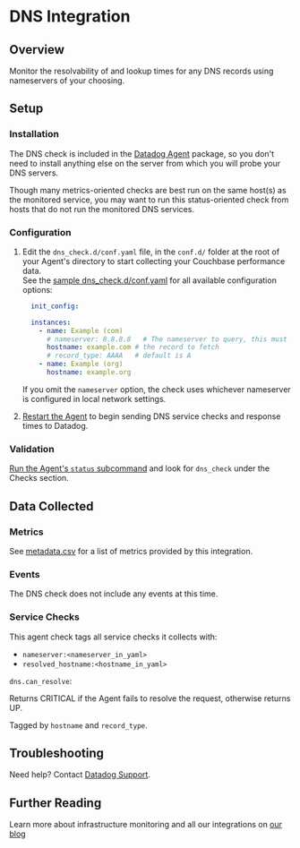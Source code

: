 # DNS Integration

## Overview

Monitor the resolvability of and lookup times for any DNS records using nameservers of your choosing.

## Setup

### Installation

The DNS check is included in the [Datadog Agent][1] package, so you don't need to install anything else on the server from which you will probe your DNS servers.  

Though many metrics-oriented checks are best run on the same host(s) as the monitored service, you may want to run this status-oriented check from hosts that do not run the monitored DNS services.

### Configuration

1. Edit the `dns_check.d/conf.yaml` file, in the `conf.d/` folder at the root of your Agent's directory to start collecting your Couchbase performance data.  
    See the [sample dns_check.d/conf.yaml][2] for all available configuration options:
    
    ```yaml
      init_config:

      instances:
        - name: Example (com)
          # nameserver: 8.8.8.8   # The nameserver to query, this must be an IP address
          hostname: example.com # the record to fetch
          # record_type: AAAA   # default is A
        - name: Example (org)
          hostname: example.org
    ```
    
    If you omit the `nameserver` option, the check uses whichever nameserver is configured in local network settings.

2. [Restart the Agent][3] to begin sending DNS service checks and response times to Datadog.

### Validation

[Run the Agent's `status` subcommand][4] and look for `dns_check` under the Checks section.

## Data Collected

### Metrics

See [metadata.csv][5] for a list of metrics provided by this integration.

### Events
The DNS check does not include any events at this time.

### Service Checks
This agent check tags all service checks it collects with:

  * `nameserver:<nameserver_in_yaml>`
  * `resolved_hostname:<hostname_in_yaml>`

`dns.can_resolve`:

Returns CRITICAL if the Agent fails to resolve the request, otherwise returns UP.

Tagged by `hostname` and `record_type`.

## Troubleshooting
Need help? Contact [Datadog Support][6].

## Further Reading
Learn more about infrastructure monitoring and all our integrations on [our blog][7]


[1]: https://app.datadoghq.com/account/settings#agent
[2]: https://github.com/DataDog/integrations-core/blob/master/dns_check/conf.yaml.example
[3]: https://docs.datadoghq.com/agent/faq/agent-commands/#start-stop-restart-the-agent
[4]: https://docs.datadoghq.com/agent/faq/agent-commands/#agent-status-and-information
[5]: https://github.com/DataDog/integrations-core/blob/master/dns_check/metadata.csv
[6]: http://docs.datadoghq.com/help/
[7]: https://www.datadoghq.com/blog/

